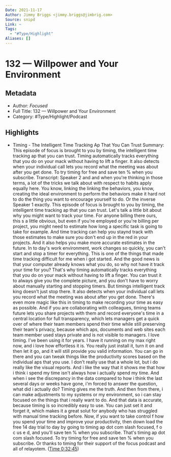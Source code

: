 ```yaml
---
Date: 2021-11-17
Author: Jimmy Briggs <jimmy.briggs@jimbrig.com>
Source: snipd
Link: ~
Tags:
  - "#Type/Highlight"
Aliases: []
---
```


# 132 —  Willpower and Your Environment

## Metadata

* Author: *Focused*
* Full Title: 132 —  Willpower and Your Environment
* Category: #Type/Highlight/Podcast

## Highlights

* Timing - The Intelligent Time Tracking Ap That You Can Trust
  Summary:
  This episode of focus is brought to you by timing, the intelligent time tracking ap that you can trust. Timing automatically tracks everything that you do on your mack without having to lift a finger. It also detects when your individual call lets you record what the meeting was about after you get done. To try timing for free and save ten % when you subscribe.
  Transcript:
  Speaker 2
  and and when you're thinking in those terms, a lot of the tricks we talk about with respect to habits apply equally here. You know, linking the linking the behaviors, you know, creating the ideal environment to perform the behaviors make it hard not to do the thing you want to encourage yourself to do. Or the inverse
  Speaker 1
  exactly. This episode of focus is brought to you by timing, the intelligent time tracking ap that you can trust. Let's talk a little bit about why you might want to track your time. For anyone billing there ours, this s a little obvious, but even if you're employed or you're billing per project, you might need to estimate how long a specific task is going to take for example. And time tracking can help you staynd track with those estimates to make sure you don't end up in the red in your projects. And it also helps you make more accurate estimates in the future. In to day's work environment, work changes so quickly, you can't start and stop a timer for everything. This is one of the things that made time tracking difficult for me when i got started. And the good news is that your computer already knows what you do, so why not have it track your time for you? That's why timing automatically tracks everything that you do on your mack without having to lift a finger. You can trust it to always give you the complete picture, and you don't have to worry about manually starting and stopping timers. But timings intelligent track king doesn't just stop there. It also detects when your individual call lets you record what the meeting was about after you get done. There's even more magic like this in timing to make recording your time as easy as possible. And if you are collaborating with colleagues, timing teams future lets you share projects with them and record everyone's time in a central location for full transparency, which lets managers get a quick over of where their team members spend their time while still preserving their team's privacy, because which aps, documents and web sites each team member used stays private and is not visible to managers. I love timing. I've been using it for years. I have it running on my max right now, and i love how effortless it is. You really just install it, turn it on and then let it go, and it will still provide you valid information. You can go in there and you can tweak things like the productivity scores based on the individual aps that you use. I don't really use that a whole lot, but i do really like the visual reports. And i like the way that it shows me that how i think i spend my time isn't always how i actually spend my time. And when i see the discrepancy in the data compared to how i think the last several days or weeks have gone, i'm forced to answer the question, what did i actually do? Timing gives me the truth. And then from there, i can make adjustments to my systems or my environment, so i can stay focused on the things that i really want to do. And that data is accurate, because timing is so incredibly easy to use. You can just set it and forget it, which makes it a great solut for anybody who has struggled with manual time tracking before. Now, if you want to take control f how you spend your time and improve your productivity, then down load the free 14 day trial to day by going to timing ap dot com slash focused, f o c us e d, and you'll save ten % when you subscribe. That's timing ap dot com slash focused. To try timing for free and save ten % when you subscribe. Or thanks to timing for their support of the focus podcast and all of relayotem. ([Time 0:32:45](https://share.snipd.com/snip/a9a0a2ac-8447-4b1c-8736-dc5aa2ebd0a1))
